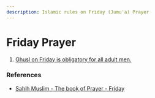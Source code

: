 ```yaml
---
description: Islamic rules on Friday (Jumu'a) Prayer
---
```


# Friday Prayer

1. [Ghusl on Friday is obligatory for all adult men.](ghusl.md)







### References

* [Sahih Muslim - The book of Prayer - Friday](https://sunnah.com/muslim/7)
